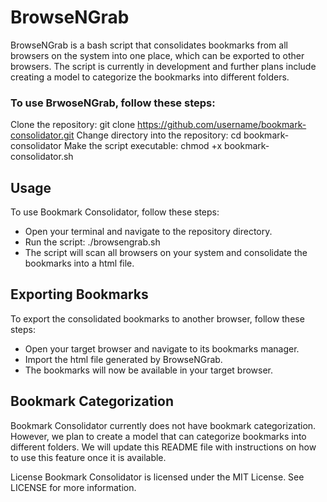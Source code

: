 # BrowseNGrab
BrowseNGrab is a bash script that consolidates bookmarks from all browsers on the system into one place, which can be exported to other browsers. The script is currently in development and further plans include creating a model to categorize the bookmarks into different folders.

### To use BrwoseNGrab, follow these steps:

Clone the repository: git clone https://github.com/username/bookmark-consolidator.git
Change directory into the repository: cd bookmark-consolidator
Make the script executable: chmod +x bookmark-consolidator.sh

## Usage
To use Bookmark Consolidator, follow these steps:

- Open your terminal and navigate to the repository directory.
- Run the script: ./browsengrab.sh
- The script will scan all browsers on your system and consolidate the bookmarks into a html file.

## Exporting Bookmarks
To export the consolidated bookmarks to another browser, follow these steps:

- Open your target browser and navigate to its bookmarks manager.
- Import the html file generated by BrowseNGrab.
- The bookmarks will now be available in your target browser.

## Bookmark Categorization
Bookmark Consolidator currently does not have bookmark categorization. However, we plan to create a model that can categorize bookmarks into different folders. We will update this README file with instructions on how to use this feature once it is available.

License
Bookmark Consolidator is licensed under the MIT License. See LICENSE for more information.

